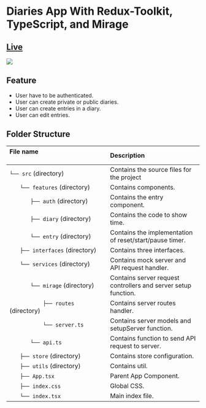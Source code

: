 # Diaries App With Redux-Toolkit, TypeScript, and Mirage

## [Live](https://codesandbox.io/s/diariesapp-redux-toolkit-oizi3)
<img src="https://scontent.fkhi2-3.fna.fbcdn.net/v/t39.30808-6/259514662_1063495301066140_1440434779906836908_n.jpg?_nc_cat=107&ccb=1-5&_nc_sid=730e14&_nc_ohc=e1-qYYzq0lIAX_-TUhI&_nc_ht=scontent.fkhi2-3.fna&oh=cd23f7cb59dae142742841fb5af84eab&oe=61A28F9E" />

## Feature
- User have to be authenticated.
- User can create private or public diaries.
- User can create entries in a diary.
- User can edit entries.
  
## Folder Structure
| File name 　　　　　　　　　　　　　　| Description 　　|
| :--  | :--         |
| `└── src`  (directory) | Contains the source files for the project |
| `　　└── features` (directory) | Contains components. |
| `　　　　├── auth` (directory) | Contains the entry component. |
| `　　　　├── diary` (directory) | Contains the code to show time. |
| `　　　　└── entry` (directory) | Contains the implementation of reset/start/pause timer. |
| `　　├── interfaces` (directory) | Contains three interfaces. |
| `　　└── services` (directory) | Contains mock server and API request handler. |
| `　　　　└── mirage` (directory) | Contains server request controllers and server setup function. |
| `　　　　    ├── routes` (directory) | Contains server routes handler. |
| `　　　　    └── server.ts` | Contains server models and setupServer function. |
| `　　　　└── api.ts` | Contains function to send API request to server. |
| `　　├── store` (directory) | Contains store configuration. |
| `　　├── utils` (directory) | Contains util. |
| `　　├── App.tsx` | Parent App Component. |
| `　　├── index.css` | Global CSS. |
| `　　└── index.tsx` | Main index file. |